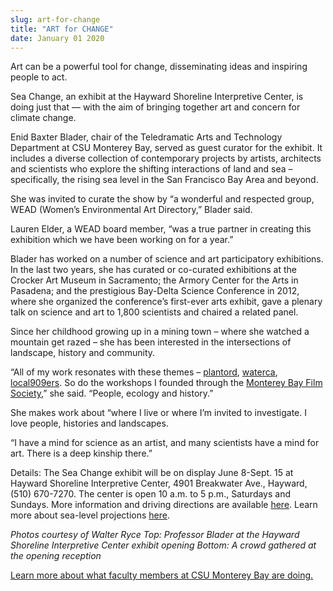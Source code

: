 ```yaml
---
slug: art-for-change
title: "ART for CHANGE"
date: January 01 2020
---
```


 
<p>
  Art can be a powerful tool for change, disseminating ideas and inspiring
  people to act.
</p>
<p>
  Sea Change, an exhibit at the Hayward Shoreline Interpretive Center, is doing
  just that — with the aim of bringing together art and concern for climate
  change.
</p>
<p>
  Enid Baxter Blader, chair of the Teledramatic Arts and Technology Department
  at CSU Monterey Bay, served as guest curator for the exhibit. It includes a
  diverse collection of contemporary projects by artists, architects and
  scientists who explore the shifting interactions of land and sea –
  specifically, the rising sea level in the San Francisco Bay Area and beyond.
</p>
<p>
  She was invited to curate the show by “a wonderful and respected group, WEAD
  (Women’s Environmental Art Directory,” Blader said.
</p>
<p>
  Lauren Elder, a WEAD board member, “was a true partner in creating this
  exhibition which we have been working on for a year.”
</p>
<p>
  Blader has worked on a number of science and art participatory exhibitions. In
  the last two years, she has curated or co-curated exhibitions at the Crocker
  Art Museum in Sacramento; the Armory Center for the Arts in Pasadena; and the
  prestigious Bay-Delta Science Conference in 2012, where she organized the
  conference’s first-ever arts exhibit, gave a plenary talk on science and art
  to 1,800 scientists and chaired a related panel.
</p>
<p>
  Since her childhood growing up in a mining town – where she watched a mountain
  get razed – she has been interested in the intersections of landscape, history
  and community.
</p>
<p>
  “All of my work resonates with these themes –
  <a href="https://fortording.com/">plantord</a>,
  <a href="https://www.watercalifornia.org/">waterca</a>,
  <a href="https://www.local909er.com/">local909ers</a>. So do the workshops I
  founded through the
  <a href="https://www.montereybayfilmsociety.org/">Monterey Bay Film Society</a
  >,” she said. “People, ecology and history.”
</p>
<p>
  She makes work about “where I live or where I’m invited to investigate. I love
  people, histories and landscapes.
</p>
<p>
  “I have a mind for science as an artist, and many scientists have a mind for
  art. There is a deep kinship there.”
</p>
<p>
  Details: The Sea Change exhibit will be on display June 8-Sept. 15 at Hayward
  Shoreline Interpretive Center, 4901 Breakwater Ave., Hayward, (510) 670-7270.
  The center is open 10 a.m. to 5 p.m., Saturdays and Sundays. More information
  and driving directions are available
  <a href="https://www.haywardrec.org/hayshore.html">here</a>. Learn more about
  sea-level projections
  <a href="https://www.adaptingtorisingtides.org/">here</a>.
</p>
<p></p>
<p></p>
<p>
  <em
    >Photos courtesy of Walter Ryce Top: Professor Blader at the Hayward
    Shoreline Interpretive Center exhibit opening Bottom: A crowd gathered at
    the opening reception</em
  >
</p>
<p>
  <a href="https://news.csumb.edu/news/2012/nov/25/faculty-highlights"
    >Learn more about what faculty members at CSU Monterey Bay are doing.</a
  >
</p>
 
